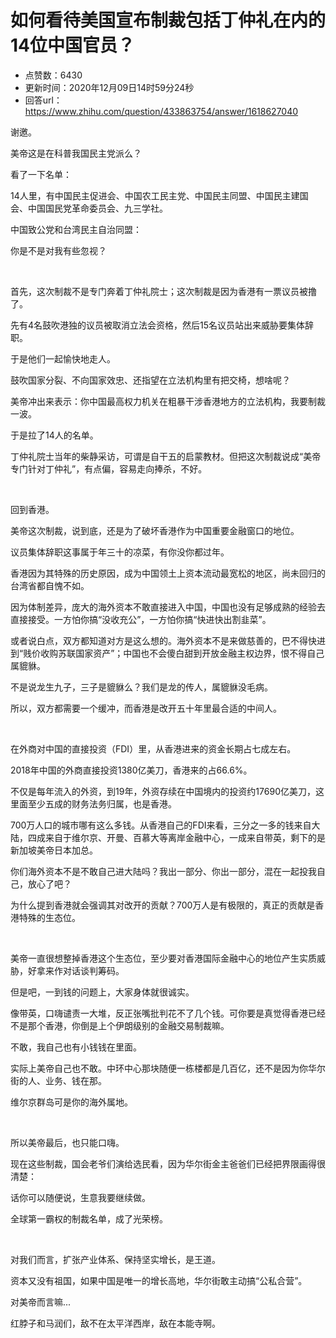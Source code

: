 # 如何看待美国宣布制裁包括丁仲礼在内的14位中国官员？
- 点赞数：6430
- 更新时间：2020年12月09日14时59分24秒
- 回答url：https://www.zhihu.com/question/433863754/answer/1618627040
<body>
 <p data-pid="2t5n0HIF">谢邀。</p>
 <p data-pid="V3KggQIy">美帝这是在科普我国民主党派么？</p>
 <p data-pid="yehra5Zj">看了一下名单：</p>
 <p data-pid="fpyfUWfF">14人里，有中国民主促进会、中国农工民主党、中国民主同盟、中国民主建国会、中国国民党革命委员会、九三学社。</p>
 <p data-pid="aijI2Q8l">中国致公党和台湾民主自治同盟：</p>
 <p data-pid="HbeWzEko">你是不是对我有些忽视？</p>
 <p class="ztext-empty-paragraph"><br></p>
 <p data-pid="DKvnrpXV">首先，这次制裁不是专门奔着丁仲礼院士；这次制裁是因为香港有一票议员被撸了。</p>
 <p data-pid="2z9gV-dh">先有4名鼓吹港独的议员被取消立法会资格，然后15名议员站出来威胁要集体辞职。</p>
 <p data-pid="2TsKIAiQ">于是他们一起愉快地走人。</p>
 <p data-pid="kfUVz6i0">鼓吹国家分裂、不向国家效忠、还指望在立法机构里有把交椅，想啥呢？</p>
 <p data-pid="HTiOMF9W">美帝冲出来表示：你中国最高权力机关在粗暴干涉香港地方的立法机构，我要制裁一波。</p>
 <p data-pid="3tCUml-z">于是拉了14人的名单。</p>
 <p data-pid="LN2-Vc9h">丁仲礼院士当年的柴静采访，可谓是自干五的启蒙教材。但把这次制裁说成“美帝专门针对丁仲礼”，有点偏，容易走向捧杀，不好。</p>
 <p class="ztext-empty-paragraph"><br></p>
 <p data-pid="H0nC6WvQ">回到香港。</p>
 <p data-pid="Iq-aPX0m">美帝这次制裁，说到底，还是为了破坏香港作为中国重要金融窗口的地位。</p>
 <p data-pid="yVudpEDs">议员集体辞职这事属于年三十的凉菜，有你没你都过年。</p>
 <p data-pid="mILxm_oK">香港因为其特殊的历史原因，成为中国领土上资本流动最宽松的地区，尚未回归的台湾省都自愧不如。</p>
 <p data-pid="YmVxjQrw">因为体制差异，庞大的海外资本不敢直接进入中国，中国也没有足够成熟的经验去直接接受。一方怕你搞“没收充公”，一方怕你搞“快进快出割韭菜”。</p>
 <p data-pid="cxn3_sCb">或者说白点，双方都知道对方是这么想的。海外资本不是来做慈善的，巴不得快进到“贱价收购苏联国家资产”；中国也不会傻白甜到开放金融主权边界，恨不得自己属貔貅。</p>
 <p data-pid="A7OYwp6B">不是说龙生九子，三子是貔貅么？我们是龙的传人，属貔貅没毛病。</p>
 <p data-pid="pMBjWVPd">所以，双方都需要一个缓冲，而香港是改开五十年里最合适的中间人。</p>
 <p class="ztext-empty-paragraph"><br></p>
 <p data-pid="EYbzd2DZ">在外商对中国的直接投资（FDI）里，从香港进来的资金长期占七成左右。</p>
 <p data-pid="mnoFqr0B">2018年中国的外商直接投资1380亿美刀，香港来的占66.6%。</p>
 <p data-pid="YVzzAu2K">不仅是每年流入的外资，到19年，外资存续在中国境内的投资约17690亿美刀，这里面至少五成的财务法务归属，也是香港。</p>
 <p data-pid="g-gv3RMH">700万人口的城市哪有这么多钱。从香港自己的FDI来看，三分之一多的钱来自大陆，四成来自于维尔京、开曼、百慕大等离岸金融中心，一成来自带英，剩下的是新加坡美帝日本加总。</p>
 <p data-pid="Z9V7hWRh">你们海外资本不是不敢自己进大陆吗？我出一部分、你出一部分，混在一起投我自己，放心了吧？</p>
 <p data-pid="xzsDO0mG">为什么提到香港就会强调其对改开的贡献？700万人是有极限的，真正的贡献是香港特殊的生态位。</p>
 <p class="ztext-empty-paragraph"><br></p>
 <p data-pid="ufaM5hqZ">美帝一直很想整掉香港这个生态位，至少要对香港国际金融中心的地位产生实质威胁，好拿来作对话谈判筹码。</p>
 <p data-pid="t9iE5PNj">但是吧，一到钱的问题上，大家身体就很诚实。</p>
 <p data-pid="3kW_EKlB">像带英，口嗨谴责一大堆，反正张嘴批判花不了几个钱。可你要是真觉得香港已经不是那个香港，你倒是上个伊朗级别的金融交易制裁嘛。</p>
 <p data-pid="4hI4hzTR">不敢，我自己也有小钱钱在里面。</p>
 <p data-pid="CTFQAsg1">实际上美帝自己也不敢。中环中心那块随便一栋楼都是几百亿，还不是因为你华尔街的人、业务、钱在那。</p>
 <p data-pid="VoYOVosj">维尔京群岛可是你的海外属地。</p>
 <p class="ztext-empty-paragraph"><br></p>
 <p data-pid="3Tu9l3GA">所以美帝最后，也只能口嗨。</p>
 <p data-pid="VLMtxOnG">现在这些制裁，国会老爷们演给选民看，因为华尔街金主爸爸们已经把界限画得很清楚：</p>
 <p data-pid="WeJOYrzJ">话你可以随便说，生意我要继续做。</p>
 <p data-pid="RoY5mOSu">全球第一霸权的制裁名单，成了光荣榜。</p>
 <p class="ztext-empty-paragraph"><br></p>
 <p data-pid="avHA6qN4">对我们而言，扩张产业体系、保持坚实增长，是王道。</p>
 <p data-pid="vQjKEkSL">资本又没有祖国，如果中国是唯一的增长高地，华尔街敢主动搞“公私合营”。</p>
 <p data-pid="M83CCD_2">对美帝而言嘛...</p>
 <p data-pid="kqeh6DL1">红脖子和马润们，敌不在太平洋西岸，敌在本能寺啊。</p>
 <p></p>
 <p></p>
 <p></p>
</body>